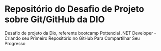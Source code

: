 # Repositório do Desafio de Projeto sobre Git/GitHub da DIO
Desafio de projeto da Dio, referente bootcamp Pottencial .NET Developer - Criando seu Primeiro Repositório no GitHub Para Compartilhar Seu Progresso
